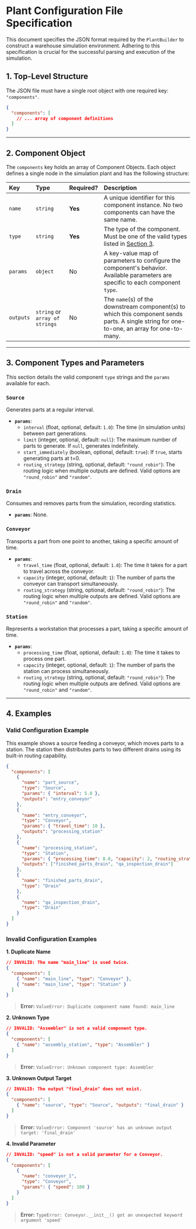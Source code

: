 # Plant Configuration File Specification

This document specifies the JSON format required by the `PlantBuilder` to construct a warehouse simulation environment. Adhering to this specification is crucial for the successful parsing and execution of the simulation.

## 1. Top-Level Structure

The JSON file must have a single root object with one required key: `"components"`.

```json
{
  "components": [
    // ... array of component definitions
  ]
}
```

---

## 2. Component Object

The `components` key holds an array of Component Objects. Each object defines a single node in the simulation plant and has the following structure:

| Key       | Type                          | Required? | Description                                                                                                                                 |
| :-------- | :---------------------------- | :-------- | :------------------------------------------------------------------------------------------------------------------------------------------ |
| `name`    | `string`                      | **Yes**   | A unique identifier for this component instance. No two components can have the same name.                                                  |
| `type`    | `string`                      | **Yes**   | The type of the component. Must be one of the valid types listed in [Section 3](#3-component-types-and-parameters).                         |
| `params`  | `object`                      | No        | A key-value map of parameters to configure the component's behavior. Available parameters are specific to each component `type`.             |
| `outputs` | `string` or `array of strings` | No        | The `name`(s) of the downstream component(s) to which this component sends parts. A single string for one-to-one, an array for one-to-many. |

---

## 3. Component Types and Parameters

This section details the valid component `type` strings and the `params` available for each.

### `Source`
Generates parts at a regular interval.
- **`params`**:
  - `interval` (float, optional, default: `1.0`): The time (in simulation units) between part generations.
  - `limit` (integer, optional, default: `null`): The maximum number of parts to generate. If `null`, generates indefinitely.
  - `start_immediately` (boolean, optional, default: `true`): If `true`, starts generating parts at t=0.
  - `routing_strategy` (string, optional, default: `"round_robin"`): The routing logic when multiple outputs are defined. Valid options are `"round_robin"` and `"random"`.

### `Drain`
Consumes and removes parts from the simulation, recording statistics.
- **`params`**: None.

### `Conveyor`
Transports a part from one point to another, taking a specific amount of time.
- **`params`**:
  - `travel_time` (float, optional, default: `1.0`): The time it takes for a part to travel across the conveyor.
  - `capacity` (integer, optional, default: `1`): The number of parts the conveyor can transport simultaneously.
  - `routing_strategy` (string, optional, default: `"round_robin"`): The routing logic when multiple outputs are defined. Valid options are `"round_robin"` and `"random"`.

### `Station`
Represents a workstation that processes a part, taking a specific amount of time.
- **`params`**:
  - `processing_time` (float, optional, default: `1.0`): The time it takes to process one part.
  - `capacity` (integer, optional, default: `1`): The number of parts the station can process simultaneously.
  - `routing_strategy` (string, optional, default: `"round_robin"`): The routing logic when multiple outputs are defined. Valid options are `"round_robin"` and `"random"`.



---

## 4. Examples

### Valid Configuration Example

This example shows a source feeding a conveyor, which moves parts to a station. The station then distributes parts to two different drains using its built-in routing capability.

```json
{
  "components": [
    {
      "name": "part_source",
      "type": "Source",
      "params": { "interval": 5.0 },
      "outputs": "entry_conveyor"
    },
    {
      "name": "entry_conveyor",
      "type": "Conveyor",
      "params": { "travel_time": 10 },
      "outputs": "processing_station"
    },
    {
      "name": "processing_station",
      "type": "Station",
      "params": { "processing_time": 8.0, "capacity": 2, "routing_strategy": "round_robin" },
      "outputs": ["finished_parts_drain", "qa_inspection_drain"]
    },
    {
      "name": "finished_parts_drain",
      "type": "Drain"
    },
    {
      "name": "qa_inspection_drain",
      "type": "Drain"
    }
  ]
}
```

### Invalid Configuration Examples

**1. Duplicate Name**
```json
// INVALID: The name "main_line" is used twice.
{
  "components": [
    { "name": "main_line", "type": "Conveyor" },
    { "name": "main_line", "type": "Station" }
  ]
}
```
> **Error:** `ValueError: Duplicate component name found: main_line`

**2. Unknown Type**
```json
// INVALID: "Assembler" is not a valid component type.
{
  "components": [
    { "name": "assembly_station", "type": "Assembler" }
  ]
}
```
> **Error:** `ValueError: Unknown component type: Assembler`

**3. Unknown Output Target**
```json
// INVALID: The output "final_drain" does not exist.
{
  "components": [
    { "name": "source", "type": "Source", "outputs": "final_drain" }
  ]
}
```
> **Error:** `ValueError: Component 'source' has an unknown output target: 'final_drain'`

**4. Invalid Parameter**
```json
// INVALID: "speed" is not a valid parameter for a Conveyor.
{
  "components": [
    { 
      "name": "conveyor_1", 
      "type": "Conveyor",
      "params": { "speed": 100 }
    }
  ]
}
```
> **Error:** `TypeError: Conveyor.__init__() got an unexpected keyword argument 'speed'`
